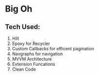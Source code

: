 # Big Oh
## Tech Used:
1. Hilt
2. Epoxy for Recycler
3. Custom Callbacks for efficent pagination
4. Navgraphs for navigation
5. MVVM Architecture
6. Extension Funcations
7. Clean Code

